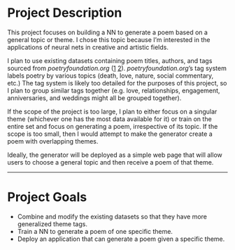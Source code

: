 # Project Description
This project focuses on building a NN to generate a poem based on a general topic or theme. I chose this topic because I’m interested in the applications of neural nets in creative and artistic fields.

I plan to use existing datasets containing poem titles, authors, and tags sourced from *poetryfoundation.org* ([1](https://www.kaggle.com/tgdivy/poetry-foundation-poems) [2](https://www.kaggle.com/harunshimanto/poems-categorization-datasets?select=2.csv)). *poetryfoundation.org*’s tag system labels poetry by various topics (death, love, nature, social commentary, etc.) The tag system is likely too detailed for the purposes of this project, so I plan to group similar tags together (e.g. love, relationships, engagement, anniversaries, and weddings might all be grouped together). 

If the scope of the project is too large, I plan to either focus on a singular theme (whichever one has the most data available for it) or train on the entire set and focus on generating a poem, irrespective of its topic. If the scope is too small, then I would attempt to make the generator create a poem with overlapping themes. 

Ideally, the generator will be deployed as a simple web page that will allow users to choose a general topic and then receive a poem of that theme.

---
# Project Goals
-	Combine and modify the existing datasets so that they have more generalized theme tags.
-	Train a NN to generate a poem of one specific theme.
-	Deploy an application that can generate a poem given a specific theme.
